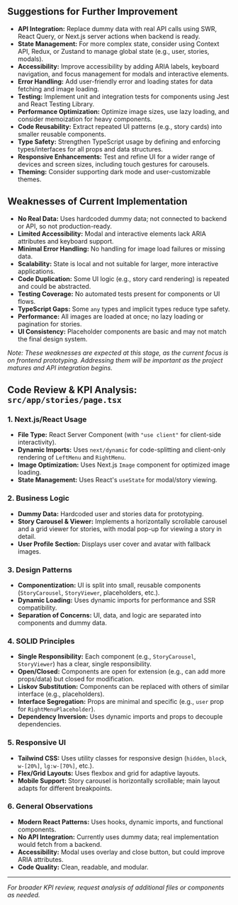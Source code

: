 ## Suggestions for Further Improvement

- **API Integration:** Replace dummy data with real API calls using SWR, React Query, or Next.js server actions when backend is ready.
- **State Management:** For more complex state, consider using Context API, Redux, or Zustand to manage global state (e.g., user, stories, modals).
- **Accessibility:** Improve accessibility by adding ARIA labels, keyboard navigation, and focus management for modals and interactive elements.
- **Error Handling:** Add user-friendly error and loading states for data fetching and image loading.
- **Testing:** Implement unit and integration tests for components using Jest and React Testing Library.
- **Performance Optimization:** Optimize image sizes, use lazy loading, and consider memoization for heavy components.
- **Code Reusability:** Extract repeated UI patterns (e.g., story cards) into smaller reusable components.
- **Type Safety:** Strengthen TypeScript usage by defining and enforcing types/interfaces for all props and data structures.
- **Responsive Enhancements:** Test and refine UI for a wider range of devices and screen sizes, including touch gestures for carousels.
- **Theming:** Consider supporting dark mode and user-customizable themes.

## Weaknesses of Current Implementation

- **No Real Data:** Uses hardcoded dummy data; not connected to backend or API, so not production-ready.
- **Limited Accessibility:** Modal and interactive elements lack ARIA attributes and keyboard support.
- **Minimal Error Handling:** No handling for image load failures or missing data.
- **Scalability:** State is local and not suitable for larger, more interactive applications.
- **Code Duplication:** Some UI logic (e.g., story card rendering) is repeated and could be abstracted.
- **Testing Coverage:** No automated tests present for components or UI flows.
- **TypeScript Gaps:** Some `any` types and implicit types reduce type safety.
- **Performance:** All images are loaded at once; no lazy loading or pagination for stories.
- **UI Consistency:** Placeholder components are basic and may not match the final design system.

*Note: These weaknesses are expected at this stage, as the current focus is on frontend prototyping. Addressing them will be important as the project matures and API integration begins.*
## Code Review & KPI Analysis: `src/app/stories/page.tsx`

### 1. Next.js/React Usage
- **File Type:** React Server Component (with `"use client"` for client-side interactivity).
- **Dynamic Imports:** Uses `next/dynamic` for code-splitting and client-only rendering of `LeftMenu` and `RightMenu`.
- **Image Optimization:** Uses Next.js `Image` component for optimized image loading.
- **State Management:** Uses React's `useState` for modal/story viewing.

### 2. Business Logic
- **Dummy Data:** Hardcoded user and stories data for prototyping.
- **Story Carousel & Viewer:** Implements a horizontally scrollable carousel and a grid viewer for stories, with modal pop-up for viewing a story in detail.
- **User Profile Section:** Displays user cover and avatar with fallback images.

### 3. Design Patterns
- **Componentization:** UI is split into small, reusable components (`StoryCarousel`, `StoryViewer`, placeholders, etc.).
- **Dynamic Loading:** Uses dynamic imports for performance and SSR compatibility.
- **Separation of Concerns:** UI, data, and logic are separated into components and dummy data.

### 4. SOLID Principles
- **Single Responsibility:** Each component (e.g., `StoryCarousel`, `StoryViewer`) has a clear, single responsibility.
- **Open/Closed:** Components are open for extension (e.g., can add more props/data) but closed for modification.
- **Liskov Substitution:** Components can be replaced with others of similar interface (e.g., placeholders).
- **Interface Segregation:** Props are minimal and specific (e.g., `user` prop for `RightMenuPlaceholder`).
- **Dependency Inversion:** Uses dynamic imports and props to decouple dependencies.

### 5. Responsive UI
- **Tailwind CSS:** Uses utility classes for responsive design (`hidden`, `block`, `w-[20%]`, `lg:w-[70%]`, etc.).
- **Flex/Grid Layouts:** Uses flexbox and grid for adaptive layouts.
- **Mobile Support:** Story carousel is horizontally scrollable; main layout adapts for different breakpoints.

### 6. General Observations
- **Modern React Patterns:** Uses hooks, dynamic imports, and functional components.
- **No API Integration:** Currently uses dummy data; real implementation would fetch from a backend.
- **Accessibility:** Modal uses overlay and close button, but could improve ARIA attributes.
- **Code Quality:** Clean, readable, and modular.

---

*For broader KPI review, request analysis of additional files or components as needed.*
